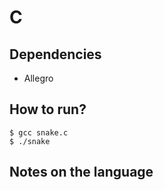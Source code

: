 # C

## Dependencies
  - Allegro


## How to run?
```
$ gcc snake.c
$ ./snake
```


## Notes on the language
